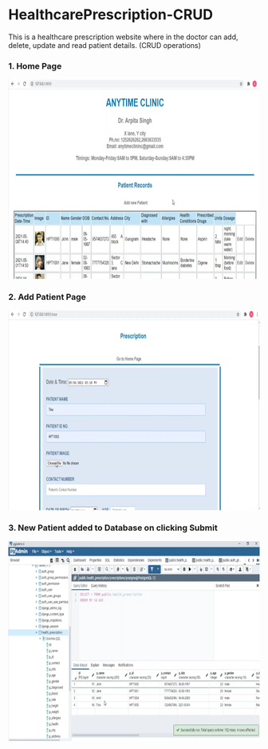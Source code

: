 # HealthcarePrescription-CRUD
This is a healthcare prescription website where in the doctor can add, delete, update and read patient details. (CRUD operations)

<h3>1. Home Page </h3>
<img src="Image/Screenshot (108).png" height="400">

<h3>2. Add Patient Page </h3>
<img src="Image/Screenshot (114).png" height="400">

<h3>3. New Patient added to Database on clicking Submit </h3>
<img src="Image/Screenshot (109).png" height="400">
